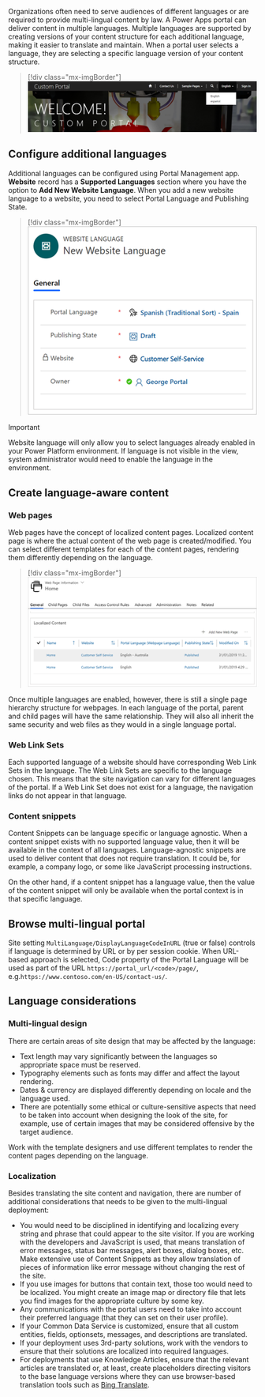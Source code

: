 Organizations often need to serve audiences of different languages or are required to provide multi-lingual  content by law. A Power Apps portal can deliver content in multiple languages. Multiple languages are supported by creating versions of your content structure for each additional language, making it easier to translate and maintain. When a portal user selects a language, they are selecting a specific language version of your content structure.

> [!div class="mx-imgBorder"]
> [![Select portal language](../media/home-page-select-language.png)](../media/home-page-select-language.png#lightbox)

## Configure additional languages

Additional languages can be configured using Portal Management app. **Website** record has a **Supported Languages** section where you have the option to **Add New Website Language**. When you add a new website language to a website, you need to select Portal Language and Publishing State.

> [!div class="mx-imgBorder"]
> [![New website language](../media/new-website-language.png)](../media/new-website-language.png#lightbox)

> [!IMPORTANT]
> Website language will only allow you to select languages already enabled in your Power Platform environment. If language is not visible in the view, system administrator would need to enable the language in the environment.

## Create language-aware content

### Web pages

Web pages have the concept of localized content pages. Localized content page is where the actual content of the web page is created/modified. You can select different templates for each of the content pages, rendering them differently depending on the language.

> [!div class="mx-imgBorder"]
> [![List of content pages](../media/content-pages-list.png)](../media/content-pages-list.png#lightbox)

Once multiple languages are enabled, however, there is still a single page hierarchy structure for webpages. In each language of the portal, parent and child pages will have the same relationship. They will also all inherit the same security and web files as they would in a single language portal.

### Web Link Sets

Each supported language of a website should have corresponding Web Link Sets in the language. The Web Link Sets are specific to the language chosen. This means that the site navigation can vary for different languages of the portal. If a Web Link Set does not exist for a language, the navigation links do not appear in that language.

### Content snippets

Content Snippets can be language specific or language agnostic. When a content snippet exists with no supported language value, then it will be available in the context of all languages. Language-agnostic snippets are used to deliver content that does not require translation. It could be, for example, a company logo, or some like JavaScript processing instructions.

On the other hand, if a content snippet has a language value, then the value of the content snippet will only be available when the portal context is in that specific language.

## Browse multi-lingual portal

Site setting `MultiLanguage/DisplayLanguageCodeInURL` (true or false) controls if language is determined by URL or by per session cookie. When URL-based approach is selected, Code property of the Portal Language will be used as part of the URL `https://portal_url/<code>/page/`, e.g.`https://www.contoso.com/en-US/contact-us/`.

## Language considerations

### Multi-lingual design

There are certain areas of site design that may be affected by the language:

* Text length may vary significantly between the languages so appropriate space must be reserved.
* Typography elements such as fonts may differ and affect the layout rendering.
* Dates & currency are displayed differently depending on locale and the language used.
* There are potentially some ethical or culture-sensitive aspects that need to be taken into account when designing the look of the site, for example, use of certain images that may be considered offensive by the target audience.

Work with the template designers and use different templates to render the content pages depending on the language.

### Localization

Besides translating the site content and navigation, there are number of additional considerations that needs to be given to the multi-lingual deployment:

* You would need to be disciplined in identifying and localizing every string and phrase that could appear to the site visitor. If you are working with the developers and JavaScript is used, that means translation of error messages, status bar messages, alert boxes, dialog boxes, etc. Make extensive use of Content Snippets as they allow translation of pieces of information like error message without changing the rest of the site.
* If you use images for buttons that contain text, those too would need to be localized. You might create an image map or directory file that lets you find images for the appropriate culture by some key.
* Any communications with the portal users need to take into account their preferred language (that they can set on their user profile).
* If your Common Data Service is customized, ensure that all custom entities, fields, optionsets, messages, and descriptions are translated.
* If your deployment uses 3rd-party solutions, work with the vendors to ensure that their solutions are localized into required languages.
* For deployments that use Knowledge Articles, ensure that the relevant articles are translated or, at least, create placeholders directing visitors to the base language versions where they can use browser-based translation tools such as [Bing Translate](https://www.bing.com/translator/?azure-portal=true).
